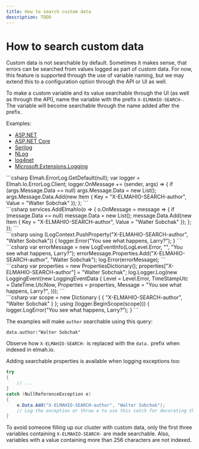 ```yaml
---
title: How to search custom data
description: TODO
---
```


# How to search custom data

Custom data is not searchable by default. Sometimes it makes sense, that errors can be searched from values logged as part of custom data. For now, this feature is supported through the use of variable naming, but we may extend this to a configuration option through the API or UI as well.

To make a custom variable and its value searchable through the UI (as well as through the API), name the variable with the prefix `X-ELMAHIO-SEARCH-`. The variable will become searchable through the name added after the prefix.

Examples:

<div class="tabbable-responsive">
<div class="tabbable">
<ul class="nav nav-tabs" role="tablist">
    <li role="presentation" class="nav-item"><a class="nav-link active" href="#aspnet" aria-controls="home" role="tab" data-toggle="tab">ASP.NET</a></li>
    <li role="presentation" class="nav-item"><a class="nav-link" href="#aspnetcore" aria-controls="profile" role="tab" data-toggle="tab">ASP.NET Core</a></li>
    <li role="presentation" class="nav-item"><a class="nav-link" href="#serilog" aria-controls="profile" role="tab" data-toggle="tab">Serilog</a></li>
    <li role="presentation" class="nav-item"><a class="nav-link" href="#nlog" aria-controls="profile" role="tab" data-toggle="tab">NLog</a></li>
    <li role="presentation" class="nav-item"><a class="nav-link" href="#log4net" aria-controls="profile" role="tab" data-toggle="tab">log4net</a></li>
    <li role="presentation" class="nav-item"><a class="nav-link" href="#mel" aria-controls="profile" role="tab" data-toggle="tab">Microsoft.Extensions.Logging</a></li>
</ul>
</div>
</div>

<div class="tab-content tab-content-tabbable" markdown="1">
<div role="tabpanel" class="tab-pane active" id="aspnet" markdown="1">
```csharp
Elmah.ErrorLog.GetDefault(null);
var logger = Elmah.Io.ErrorLog.Client;
logger.OnMessage += (sender, args) =>
{
    if (args.Message.Data == null) args.Message.Data = new List<Item>();
    args.Message.Data.Add(new Item { Key = "X-ELMAHIO-SEARCH-author", Value = "Walter Sobchak" });
};
```
</div>
<div role="tabpanel" class="tab-pane" id="aspnetcore" markdown="1">
```csharp
services.AddElmahIo(o =>
{
    o.OnMessage = message =>
    {
        if (message.Data == null) message.Data = new List<Item>();
        message.Data.Add(new Item { Key = "X-ELMAHIO-SEARCH-author", Value = "Walter Sobchak" });
    };
});
```
</div>
<div role="tabpanel" class="tab-pane" id="serilog" markdown="1">
```csharp
using (LogContext.PushProperty("X-ELMAHIO-SEARCH-author", "Walter Sobchak"))
{
    logger.Error("You see what happens, Larry?");
}
```
</div>
<div role="tabpanel" class="tab-pane" id="nlog" markdown="1">
```csharp
var errorMessage = new LogEventInfo(LogLevel.Error, "", "You see what happens, Larry?");
errorMessage.Properties.Add("X-ELMAHIO-SEARCH-author", "Walter Sobchak");
log.Error(errorMessage);
```
</div>
<div role="tabpanel" class="tab-pane" id="log4net" markdown="1">
```csharp
var properties = new PropertiesDictionary();
properties["X-ELMAHIO-SEARCH-author"] = "Walter Sobchak";
log.Logger.Log(new LoggingEvent(new LoggingEventData
{
    Level = Level.Error,
    TimeStampUtc = DateTime.UtcNow,
    Properties = properties,
    Message = "You see what happens, Larry?",
}));
```
</div>
<div role="tabpanel" class="tab-pane" id="mel" markdown="1">
```csharp
var scope = new Dictionary<string, object> { { "X-ELMAHIO-SEARCH-author", "Walter Sobchak" } };
using (logger.BeginScope(scope}))
{
    logger.LogError("You see what happens, Larry?");
}
```
</div>
</div>

The examples will make `author` searchable using this query:

```
data.author:"Walter Sobchak"
```

Observe how `X-ELMAHIO-SEARCH-` is replaced with the `data.` prefix when indexed in elmah.io.

Adding searchable properties is available when logging exceptions too:

```csharp
try
{
    // ...
}
catch (NullReferenceException e)
{
    e.Data.Add("X-ELMAHIO-SEARCH-author", "Walter Sobchak");
    // Log the exception or throw e to use this catch for decorating the exception
}
```

To avoid someone filling up our cluster with custom data, only the first three variables containing `X-ELMAHIO-SEARCH-` are made searchable. Also, variables with a value containing more than 256 characters are not indexed.